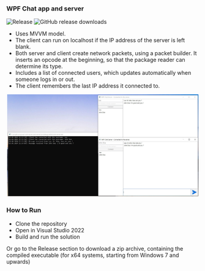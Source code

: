 ### WPF Chat app and server
![Release](https://img.shields.io/badge/release-stable-blue)
![GitHub release downloads](https://img.shields.io/github/downloads/laurentbarraud/wpf-chat-server/v0.4/total?color=F28500&style=flat)

- Uses MVVM model.
- The client can run on localhost if the IP address of the server is left blank. 
- Both server and client create network packets, using a packet builder. It inserts an opcode at the beginning, so that the package reader can determine its type. 
- Includes a list of connected users, which updates automatically when someone logs in or out.
- The client remembers the last IP address it connected to.

<p align="center">
<img src="https://raw.githubusercontent.com/laurentbarraud/wpf-chat-server/master/WPF-chat-server-main-window-screenshot.jpg" width="500" alt="screenshot of chat server app" >
</p>

### How to Run

- Clone the repository
- Open in Visual Studio 2022
- Build and run the solution

Or go to the Release section to download a zip archive, containing the compiled executable (for x64 systems, starting from Windows 7 and upwards)

